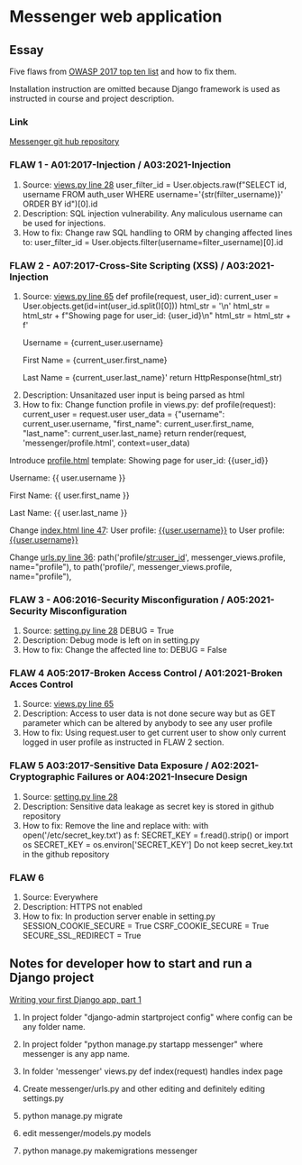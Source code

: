 # Messenger web application

## Essay

Five flaws from [OWASP 2017 top ten list](https://owasp.org/www-project-top-ten/) and how to fix them.

Installation instruction are omitted because Django framework is used as instructed in course and project description.

### Link
[Messenger git hub repository]()

### FLAW 1 - A01:2017-Injection / A03:2021-Injection
1. Source: [views.py line 28]()
user_filter_id = User.objects.raw(f"SELECT id, username FROM auth_user WHERE username='{str(filter_username)}' ORDER BY id")[0].id
2. Description: SQL injection vulnerability. Any maliculous username can be used for injections.
3. How to fix: Change raw SQL handling to ORM by changing affected lines to:
user_filter_id = User.objects.filter(username=filter_username)[0].id

### FLAW 2 - A07:2017-Cross-Site Scripting (XSS) / A03:2021-Injection
1. Source: [views.py line 65]()
def profile(request, user_id):
    current_user = User.objects.get(id=int(user_id.split()[0]))
    html_str = '<link rel="shortcut icon" href="/static/images/favicon.png"/>\n'
    html_str = html_str + f"Showing page for user_id: {user_id}\n"
    html_str = html_str + f'<p>Username = {current_user.username} \
                            <p>First Name = {current_user.first_name} \
                            <p>Last Name = {current_user.last_name}'
    return HttpResponse(html_str)
2. Description: Unsanitazed user input is being parsed as html
3. How to fix: Change function profile in views.py:
def profile(request):
    current_user = request.user
    user_data = {"username": current_user.username,
                "first_name": current_user.first_name,
                 "last_name": current_user.last_name}
    return render(request, 'messenger/profile.html', context=user_data)

Introduce [profile.html]() template:
        Showing page for user_id: {{user_id}}
        <p>
        Username: {{ user.username }}
        <p>
        First Name: {{ user.first_name }}
        <p>
        Last Name: {{ user.last_name }}

Change [index.html line 47]():
User profile: <a href="profile/{{user.id}}">{{user.username}}</a>
to
User profile: <a href="profile">{{user.username}}</a>

Change [urls.py line 36]():
    path('profile/<str:user_id>', messenger_views.profile, name="profile"),
to
    path('profile/', messenger_views.profile, name="profile"),

### FLAW 3 - A06:2016-Security Misconfiguration / A05:2021-Security Misconfiguration
1. Source: [setting.py line 28]()
DEBUG = True
2. Description: Debug mode is left on in setting.py
3. How to fix: Change the affected line to:
DEBUG = False

### FLAW 4 A05:2017-Broken Access Control / A01:2021-Broken Acces Control
1. Source: [views.py line 65]()
2. Description: Access to user data is not done secure way but as GET parameter which can be altered by anybody to see any user profile
3. How to fix: Using request.user to get current user to show only current logged in user profile as instructed in FLAW 2 section.

### FLAW 5 A03:2017-Sensitive Data Exposure / A02:2021-Cryptographic Failures or A04:2021-Insecure Design
1. Source: [setting.py line 28]()
2. Description: Sensitive data leakage as secret key is stored in github repository
3. How to fix: Remove the line and replace with:
    with open('/etc/secret_key.txt') as f:
        SECRET_KEY = f.read().strip()
or
    import os
    SECRET_KEY = os.environ['SECRET_KEY']
Do not keep secret_key.txt in the github repository

### FLAW 6
1. Source: Everywhere
2. Description: HTTPS not enabled
3. How to fix: In production server enable in setting.py
SESSION_COOKIE_SECURE = True
CSRF_COOKIE_SECURE = True
SECURE_SSL_REDIRECT = True


## Notes for developer how to start and run a Django project

[Writing your first Django app, part 1](https://docs.djangoproject.com/en/3.1/intro/tutorial01/)

1. In project folder "django-admin startproject config" where config can be any folder name.

2. In project folder "python manage.py startapp messenger" where messenger is any app name.

3. In folder 'messenger' views.py def index(request) handles index page

4. Create messenger/urls.py and other editing and definitely editing settings.py

5. python manage.py migrate

6. edit messenger/models.py models

7. python manage.py makemigrations messenger